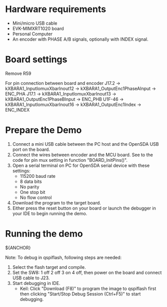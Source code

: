 Hardware requirements
=====================
- Mini/micro USB cable
- EVK-MIMXRT1020 board
- Personal Computer
- An encoder with PHASE A/B signals, optionally with INDEX signal.

Board settings
============
Remove R59 

For pin connection between board and encoder
      J17.2 -> kXBARA1_InputIomuxXbarInout12 -> kXBARA1_OutputEnc1PhaseAInput -> ENC_PHA
      J17.1 -> kXBARA1_InputIomuxXbarInout13 -> kXBARA1_OutputEnc1PhaseBInput -> ENC_PHB
      U1F-46 -> kXBARA1_InputIomuxXbarInout16 -> kXBARA1_OutputEnc1Index -> ENC_INDEX


Prepare the Demo
===============
1.  Connect a mini USB cable between the PC host and the OpenSDA USB port on the board.
2.  Connect the wires between encoder and the MCU board. See to the code for pin mux setting in function "BOARD_InitPins()".
3.  Open a serial terminal on PC for OpenSDA serial device with these settings:
    - 115200 baud rate
    - 8 data bits
    - No parity
    - One stop bit
    - No flow control
4.  Download the program to the target board.
5.  Either press the reset button on your board or launch the debugger in your IDE to begin running the demo.

Running the demo
================
${ANCHOR}


Note:
To debug in qspiflash, following steps are needed:
1. Select the flash target and compile.
2. Set the SW8: 1 off 2 off 3 on 4 off, then power on the board and connect USB cable to J23.
3. Start debugging in IDE.
   - Keil: Click "Download (F8)" to program the image to qspiflash first then clicking "Start/Stop Debug Session (Ctrl+F5)" to start debugging.
